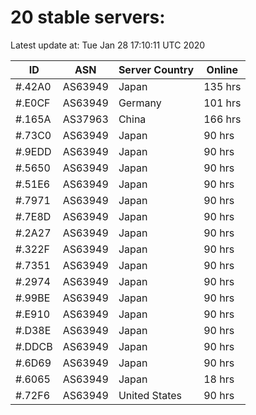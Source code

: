 # 20 stable servers:

Latest update at: Tue Jan 28 17:10:11 UTC 2020

| ID | ASN | Server Country | Online |
| -- | --- | -------------- | ------ |
| #.42A0 | AS63949 | Japan | 135 hrs |
| #.E0CF | AS63949 | Germany | 101 hrs |
| #.165A | AS37963 | China | 166 hrs |
| #.73C0 | AS63949 | Japan | 90 hrs |
| #.9EDD | AS63949 | Japan | 90 hrs |
| #.5650 | AS63949 | Japan | 90 hrs |
| #.51E6 | AS63949 | Japan | 90 hrs |
| #.7971 | AS63949 | Japan | 90 hrs |
| #.7E8D | AS63949 | Japan | 90 hrs |
| #.2A27 | AS63949 | Japan | 90 hrs |
| #.322F | AS63949 | Japan | 90 hrs |
| #.7351 | AS63949 | Japan | 90 hrs |
| #.2974 | AS63949 | Japan | 90 hrs |
| #.99BE | AS63949 | Japan | 90 hrs |
| #.E910 | AS63949 | Japan | 90 hrs |
| #.D38E | AS63949 | Japan | 90 hrs |
| #.DDCB | AS63949 | Japan | 90 hrs |
| #.6D69 | AS63949 | Japan | 90 hrs |
| #.6065 | AS63949 | Japan | 18 hrs |
| #.72F6 | AS63949 | United States | 90 hrs |

